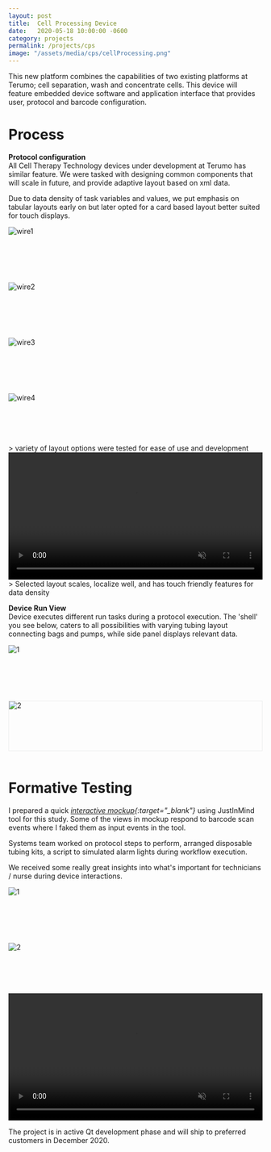 ```yaml
---
layout: post
title:  Cell Processing Device
date:   2020-05-18 10:00:00 -0600
category: projects
permalink: /projects/cps
image: "/assets/media/cps/cellProcessing.png"
---
```

This new platform combines the capabilities of two existing platforms at Terumo; cell separation, wash and concentrate cells. This device will feature embedded device software and application interface that provides user, protocol and barcode configuration.  

# Process
 

**Protocol configuration**  
All Cell Therapy Technology devices under development at Terumo has similar feature. We were tasked with designing common components that will scale in future, and provide adaptive layout based on xml data.  

Due to data density of task variables and values, we put emphasis on tabular layouts early on but later opted for a card based layout better suited for touch displays.  

<div style="
    display: grid;
    grid-template-columns: repeat(auto-fit, minmax(250px, 1fr));
    grid-gap: 10px;
    grid-auto-rows: minmax(100px, auto);
">
    <img src="/assets/media/cps/PrepareWire1.png" alt="wire1">
    <img src="/assets/media/cps/PrepareWire2.png" alt="wire2">
    <img src="/assets/media/cps/PrepareWire3.png" alt="wire3">
    <img src="/assets/media/cps/PrepareWire4.png" alt="wire4">
</div>
<span></span>
> variety of layout options were tested for ease of use and development

<br>
<video width="100%" height="auto" controls muted>
  <source src="/assets/media/cps/finalRun.mov" type="video/mp4">
  Your browser does not support the video tag.
</video>
<span></span>
> Selected layout scales, localize well, and has touch friendly features for data density

<br>

**Device Run View**  
Device executes different run tasks during a protocol execution. The 'shell' you see below, caters to all possibilities with varying tubing layout connecting bags and pumps, while side panel displays relevant data.  

<div style="
    display: grid;
    grid-template-columns: repeat(auto-fit, minmax(250px, 1fr));
    grid-gap: 10px;
    grid-auto-rows: minmax(100px, auto);
">
    <img src="/assets/media/cps/RunWire.png" alt="1">
    <img src="/assets/media/cps/PrimeDesign.png" alt="2" style="border: 1px solid #ECEDED;">
</div>
<br>

# Formative Testing
I prepared a quick *[interactive mockup](https://www.justinmind.com/usernote/tests/38196272/45260779/47397928/index.html#/screens/da697580-0312-4404-b07c-5ee3df31b7d4){:target="_blank"}* using JustInMind tool for this study. Some of the views in mockup respond to barcode scan events where I faked them as input events in the tool.  

Systems team worked on protocol steps to perform, arranged disposable tubing kits, a script to simulated alarm lights during workflow execution.  

We received some really great insights into what's important for technicians / nurse during device interactions.  

<div style="
    display: grid;
    grid-template-columns: repeat(auto-fit, minmax(250px, 1fr));
    grid-gap: 10px;
    grid-auto-rows: minmax(100px, auto);
">
    <img src="/assets/media/cps/hfSession3.png" alt="1">
    <img src="/assets/media/cps/hfSession2.png" alt="2">
</div>
<span></span>

<video width="100%" height="auto" controls muted>
  <source src="/assets/media/cps/hfSession3.mp4" type="video/mp4">
  Your browser does not support the video tag.
</video>
<span></span>

The project is in active Qt development phase and will ship to preferred customers in December 2020.